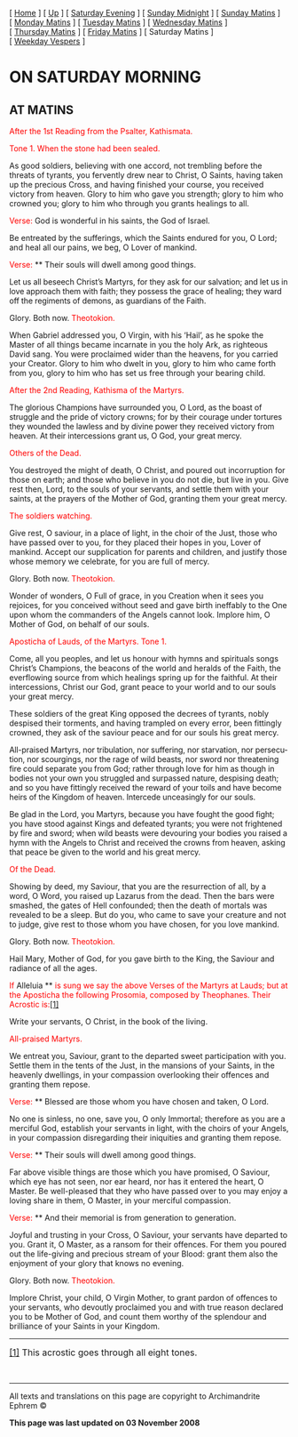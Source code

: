 \[ [Home](index.md) \] \[ [Up](tone1.md) \] \[ [Saturday Evening](sat1ec.md) \] \[ [Sunday Midnight](sun1nc.md) \] \[ [Sunday Matins](sun1mc.md) \] \[ [Monday Matins](monday_matins.md) \] \[ [Tuesday Matins](tuesday_matins1.md) \] \[ [Wednesday Matins](wednesday_matins.md) \] \[ [Thursday Matins](thursday_matins2.md) \] \[ [Friday Matins](friday_matins.md) \] \[ Saturday Matins \] \[ [Weekday Vespers](weekday_vespers.md) \]

<span style="mso-bidi-font-weight:normal"></span>

ON SATURDAY MORNING
===================

AT MATINS
---------

<span style="color:red">After the 1st Reading from the Psalter, Kathismata.</span>

<span style="color:red">Tone 1. When the stone had been sealed.</span>

As good soldiers, believing with one accord, not trembling before the threats of tyrants, you fervently drew near to Christ, O Saints, having taken up the precious Cross, and having finished your course, you received victory from heaven. Glory to him who gave you strength; glory to him who crowned you; glory to him who through you grants healings to all.

<span style="color:red;mso-bidi-font-style:italic">Verse: </span>God is wonderful in his saints, the God of Israel.

Be entreated by the sufferings, which the Saints endured for you, O Lord; and heal all our pains, we beg, O Lover of mankind.

<span style="color:red;mso-bidi-font-style:italic">Verse:</span> ** Their souls will dwell among good things.

<span style="letter-spacing:-.1pt">Let us all beseech Christ’s Martyrs, for they ask for our salvation; and let us in love approach them with faith; they possess the grace of healing; they ward off the regiments of demons, as guardians of the Faith.</span>

Glory. Both now. <span style="color:red;mso-bidi-font-style:italic">Theotokion.</span>

When Gabriel addressed you, O Virgin, with his ‘Hail’, as he spoke the Master of all things became incarnate in you the holy Ark, as righteous David sang. You were proclaimed wider than the heavens, for you carried your Creator. Glory to him who dwelt in you, glory to him who came forth from you, glory to him who has set us free through your bearing child.

<span style="color:red">After the 2nd Reading, Kathisma of the Martyrs.</span>

<span style="letter-spacing:-.1pt">The glorious Champions have surrounded you, O Lord, as the boast of struggle and the pride of victory crowns; for by their courage under tortures they wounded the lawless and by divine power they received victory from heaven. At their intercessions grant us, O God, your great mercy.</span>

<span style="color:red">Others of the Dead.</span>

You destroyed the might of death, O Christ, and poured out incorruption for those on earth; and those who believe in you do not die, but live in you. Give rest then, Lord, to the souls of your servants, and settle them with your saints, at the prayers of the Mother of God, granting them your great mercy.

<span style="color:red">The soldiers watching.</span>

Give rest, O saviour, in a place of light, in the choir of the Just, those who have passed over to you, for they placed their hopes in you, Lover of mankind. Accept our supplication for parents and children, and justify those whose memory we celebrate, for you are full of mercy.

Glory. Both now. <span style="color:red">Theotokion.</span>

Wonder of wonders, O Full of grace, in you Creation when it sees you rejoices, for you conceived without seed and gave birth ineffably to the One upon whom the commanders of the Angels cannot look. Implore him, O Mother of God, on behalf of our souls.

<span style="color:red">Aposticha of Lauds, of the Martyrs.
Tone 1.</span>

Come, all you peoples, and let us honour with hymns and spirituals songs Christ’s Champions, the beacons of the world and heralds of the Faith, the everflowing source from which healings spring up for the faithful. At their intercessions, Christ our God, grant peace to your world and to our souls your great mercy.

These soldiers of the great King opposed the decrees of tyrants, nobly despised their torments, and having trampled on every error, been fittingly crowned, they ask of the saviour peace and for our souls his great mercy.

<span lang="EN-US" style="letter-spacing:-.1pt;mso-ansi-language:
EN-US">All-praised Martyrs, nor tribulation, nor suffering, nor starvation, nor persecution, nor scourgings, nor the rage of wild beasts, nor sword nor threatening fire could separate you from God; rather through love for him as though in bodies not your own you struggled and surpassed nature, despising death; and so you have fittingly received the reward of your toils and have become heirs of the Kingdom of heaven. Intercede unceasingly for our souls.</span>

<span style="letter-spacing:-.1pt">Be glad in the Lord, you Martyrs, because you have fought the good fight; you have stood against Kings and defeated tyrants; you were not frightened by fire and sword; when wild beasts were devouring your bodies you raised a hymn with the Angels to Christ and received the crowns from heaven, asking that peace be given to the world and his great mercy.</span>

<span style="color:red">Of the Dead.</span>

Showing by deed, my Saviour, that you are the resurrection of all, by a word, O Word, you raised up Lazarus from the dead. Then the bars were smashed, the gates of Hell confounded; then the death of mortals was revealed to be a sleep. But do you, who came to save your creature and not to judge, give rest to those whom you have chosen, for you love mankind.

Glory. Both now. <span style="color:red">Theotokion.</span>

Hail Mary, Mother of God, for you gave birth to the King, the Saviour and radiance of all the ages.

<span style="color:red;mso-bidi-font-style:italic">If </span>Alleluia ** <span style="color:red;mso-bidi-font-style:
italic">is sung we say the above Verses of the Martyrs at Lauds; but at the Aposticha the following Prosomia, composed by Theophanes. Their Acrostic is:<a href="#_ftn1" id="_ftnref1"><span class="MsoFootnoteReference" style="mso-special-character:footnote">[1]</span></a></span>

Write your servants, O Christ, in the book of the living.

<span style="color:red;font-style:normal;mso-bidi-font-style:italic">All-praised Martyrs.</span>

We entreat you, Saviour, grant to the departed sweet participation with you. Settle them in the tents of the Just, in the mansions of your Saints, in the heavenly dwellings, in your compassion overlooking their offences and granting them repose.

<span style="color:red;mso-bidi-font-style:italic">Verse:</span> ** Blessed are those whom you have chosen and taken, O Lord.

No one is sinless, no one, save you, O only Immortal; therefore as you are a merciful God, establish your servants in light, with the choirs of your Angels, in your compassion disregarding their iniquities and granting them repose.

<span style="color:red;mso-bidi-font-style:italic">Verse:</span> ** Their souls will dwell among good things.

Far above visible things are those which you have promised, O Saviour, which eye has not seen, nor ear heard, nor has it entered the heart, O Master. Be well-pleased that they who have passed over to you may enjoy a loving share in them, O Master, in your merciful compassion.

<span style="color:red;mso-bidi-font-style:italic">Verse:</span> ** And their memorial is from generation to generation.

Joyful and trusting in your Cross, O Saviour, your servants have departed to you. Grant it, O Master, as a ransom for their offences. For them you poured out the life-giving and precious stream of your Blood: grant them also the enjoyment of your glory that knows no evening.

Glory. Both now. <span style="color:red">Theotokion.</span>

Implore Christ, your child, O Virgin Mother, to grant pardon of offences to your servants, who devoutly proclaimed you and with true reason declared you to be Mother of God, and count them worthy of the splendour and brilliance of your Saints in your Kingdom.

------------------------------------------------------------------------

<a href="#_ftnref1" id="_ftn1"><span class="MsoFootnoteReference" style="mso-special-character: footnote; font-size: 12.0pt; mso-bidi-font-size: 10.0pt">[1]</span></a><span style="font-size:12.0pt;mso-bidi-font-size:10.0pt"> This acrostic goes through all eight tones.</span>

 

------------------------------------------------------------------------

All texts and translations on this page are copyright to
Archimandrite Ephrem ©

**This page was last updated on 03 November 2008**

